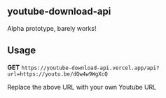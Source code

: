 ## youtube-download-api

Alpha prototype, barely works!

## Usage

**GET** `https://youtube-download-api.vercel.app/api?url=https://youtu.be/dQw4w9WgXcQ`

Replace the above URL with your own Youtube URL
